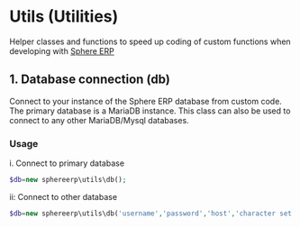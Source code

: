 # Utils (Utilities)

Helper classes and functions to speed up coding of custom functions when developing with [Sphere ERP](https://www.sphereerp.com)

## 1. Database connection (db)
Connect to your instance of the Sphere ERP database from custom code. The primary database is a MariaDB instance. 
This class can also be used to connect to any other MariaDB/Mysql databases.

### Usage
i. Connect to primary database
```php
$db=new sphereerp\utils\db();
```

ii: Connect to other database
```php
$db=new sphereerp\utils\db('username','password','host','character set', database);
```

